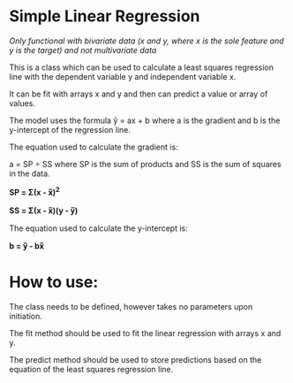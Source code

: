 # Simple Linear Regression

*Only functional with bivariate data (x and y, where x is the sole feature and y is the target) and not multivariate data*
 
This is a class which can be used to calculate a least squares regression line with the dependent variable y
and independent variable x.

It can be fit with arrays x and y and then can predict a value or array of values. 

The model uses the formula ŷ = ax + b where a is the gradient and b is the y-intercept of the regression line.

The equation used to calculate the gradient is:

a = SP ÷ SS where SP is the sum of products and SS is the sum of squares in the data.

**SP = Σ(x - x̅)<sup>2</sup>**

**SS = Σ(x - x̅)(y - y̅)**

The equation used to calculate the y-intercept is:

**b = y̅ - bx̅**

# How to use:

 The class needs to be defined, however takes no parameters upon initiation. 
 
 The fit method should be used to fit the linear regression with arrays x and y. 
 
 The predict method should be used to store predictions based on the equation of the least squares regression line.
